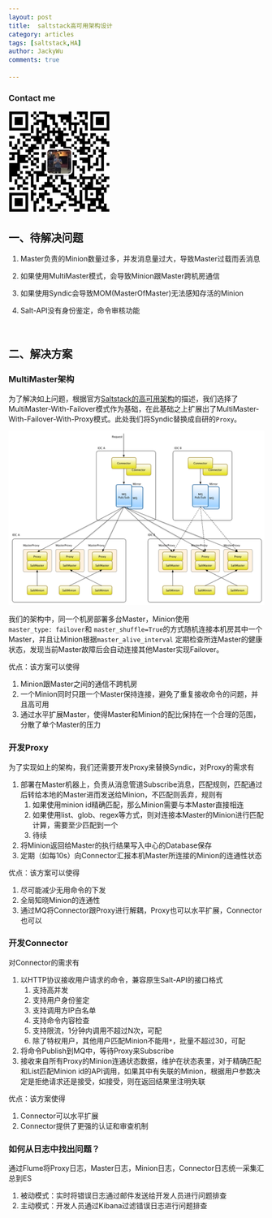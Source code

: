 ```yaml
---
layout: post
title:  saltstack高可用架构设计
category: articles
tags: [saltstack,HA]
author: JackyWu
comments: true

---
```


### Contact me

![](/images/weixin-pic-jackywu.jpg)

## 一、待解决问题

1. Master负责的Minion数量过多，并发消息量过大，导致Master过载而丢消息

2. 如果使用MultiMaster模式，会导致Minion跟Master跨机房通信

3. 如果使用Syndic会导致MOM(MasterOfMaster)无法感知存活的Minion

4. Salt-API没有身份鉴定，命令审核功能

   ​

## 二、解决方案

### MultiMaster架构

为了解决如上问题，根据官方[Saltstack的高可用架构](https://docs.saltstack.com/en/latest/topics/highavailability/index.html)的描述，我们选择了MultiMaster-With-Failover模式作为基础，在此基础之上扩展出了MultiMaster-With-Failover-With-Proxy模式。此处我们将Syndic替换成自研的`Proxy`。

![salt高可用架构](/images/saltstack/salt高可用架构.png)

我们的架构中，同一个机房部署多台Master，Minion使用`master_type: failover`和  `master_shuffle=True`的方式随机连接本机房其中一个Master，并且让Minion根据`master_alive_interval` 定期检查所连Master的健康状态，发现当前Master故障后会自动连接其他Master实现Failover。

优点：该方案可以使得

1. Minion跟Master之间的通信不跨机房
2. 一个Minion同时只跟一个Master保持连接，避免了重复接收命令的问题，并且高可用
3. 通过水平扩展Master，使得Master和Minion的配比保持在一个合理的范围，分散了单个Master的压力



### 开发Proxy

为了实现如上的架构，我们还需要开发Proxy来替换Syndic，对Proxy的需求有

1. 部署在Master机器上，负责从消息管道Subscribe消息，匹配规则，匹配通过后转给本地的Master进而发送给Minion，不匹配则丢弃，规则有
   1. 如果使用minion id精确匹配，那么Minion需要与本Master直接相连
   2. 如果使用list、glob、regex等方式，则对连接本Master的Minion进行匹配计算，需要至少匹配到一个
   3. 待续
2. 将Minion返回给Master的执行结果写入中心的Database保存
3. 定期（如每10s）向Connector汇报本机Master所连接的Minion的连通性状态


优点：该方案可以使得

1. 尽可能减少无用命令的下发
2. 全局知晓Minion的连通性
3. 通过MQ将Connector跟Proxy进行解耦，Proxy也可以水平扩展，Connector也可以

### 开发Connector

对Connector的需求有

1. 以HTTP协议接收用户请求的命令，兼容原生Salt-API的接口格式
   1. 支持高并发
   2. 支持用户身份鉴定
   3. 支持调用方IP白名单
   4. 支持命令内容检查
   5. 支持限流，1分钟内调用不超过N次，可配
   6. 除了特权用户，其他用户匹配Minion不能用`*`，批量不超过30，可配
2. 将命令Publish到MQ中，等待Proxy来Subscribe
3. 接收来自所有Proxy的Minion连通状态数据，维护在状态表里，对于精确匹配和List匹配Minion id的API调用，如果其中有失联的Minion，根据用户参数决定是拒绝请求还是接受，如接受，则在返回结果里注明失联




优点：该方案使得

1. Connector可以水平扩展
2. Connector提供了更强的认证和审查机制


### 如何从日志中找出问题？

通过Flume将Proxy日志，Master日志，Minion日志，Connector日志统一采集汇总到ES

1. 被动模式：实时将错误日志通过邮件发送给开发人员进行问题排查
2. 主动模式：开发人员通过Kibana过滤错误日志进行问题排查

